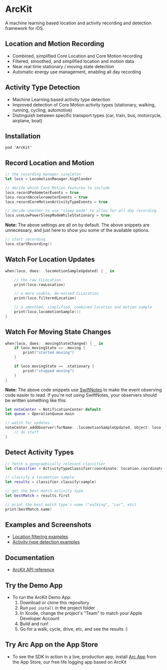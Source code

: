 # ArcKit

A machine learning based location and activity recording and detection framework for iOS.

## Location and Motion Recording

- Combined, simplified Core Location and Core Motion recording
- Filtered, smoothed, and simplified location and motion data
- Near real time stationary / moving state detection
- Automatic energy use management, enabling all day recording 

## Activity Type Detection

- Machine Learning based activity type detection
- Improved detection of Core Motion activity types (stationary, walking, running, cycling,
  automotive)
- Distinguish between specific transport types (car, train, bus, motorcycle, airplane, boat)

## Installation

`pod 'ArcKit'`

## Record Location and Motion

```swift
// the recording manager singleton
let loco = LocomotionManager.highlander
```

```swift
// decide which Core Motion features to include
loco.recordPedometerEvents = true
loco.recordAccelerometerEvents = true
loco.recordCoreMotionActivityTypeEvents = true
```

```swift
// decide whether to use "sleep mode" to allow for all day recording 
loco.useLowPowerSleepModeWhileStationary = true
```

**Note:** The above settings are all on by default. The above snippets are unnecessary, and just here 
  to show you some of the available options. 

```swift
// start recording 
loco.startRecording()
```

## Watch For Location Updates

```swift
when(loco, does: .locomotionSampleUpdated) { _ in

    // the raw CLLocation
    print(loco.rawLocation)

    // a more usable, de-noised CLLocation
    print(loco.filteredLocation)

    // a smoothed, simplified, combined location and motion sample
    print(loco.locomotionSample())
}
```

## Watch For Moving State Changes

```swift
when(loco, does: .movingStateChanged) { _ in
    if loco.movingState == .moving {
        print("started moving")
    }

    if loco.movingState == .stationary {
        print("stopped moving")
    }
}
```

**Note:** The above code snippets use [SwiftNotes](https://github.com/sobri909/SwiftNotes) to make
  the event observing code easier to read. If you're not using SwiftNotes, your observers should be
  written something like this:

```swift
let noteCenter = NotificationCenter.default
let queue = OperationQueue.main 

// watch for updates
noteCenter.addObserver(forName: .locomotionSampleUpdated, object: loco, queue: queue) { _ in
    // do stuff
}
```

## Detect Activity Types

```swift
// fetch a geographically relevant classifier
let classifier = ActivityTypeClassifier(coordinate: location.coordinate)

// classify a locomotion sample
let results = classifier.classify(sample)

// get the best match activity type
let bestMatch = results.first

// print the best match type's name ("walking", "car", etc)
print(bestMatch.name)
```

## Examples and Screenshots

- [Location filtering 
  examples](https://github.com/sobri909/ArcKit/blob/master/LocationFilteringExamples.md)
- [Activity type detection examples](https://github.com/sobri909/ArcKit/blob/master/ActivityTypeClassifierExamples.md)

## Documentation 

- [ArcKit API reference](https://www.bigpaua.com/arckit/docs)

## Try the Demo App

- To run the ArcKit Demo App:
  1. Download or clone this repository
  1. Run `pod install` in the project folder
  2. In Xcode, change the project's "Team" to match your Apple Developer Account
  3. Build and run!
  4. Go for a walk, cycle, drive, etc, and see the results :)

## Try Arc App on the App Store

- To see the SDK in action in a live, production app, install
  [Arc App](https://itunes.apple.com/app/arc-app-location-activity-tracker/id1063151918?mt=8) 
  from the App Store, our free life logging app based on ArcKit

